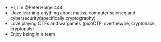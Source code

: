 - Hi, I’m @PeterHolger444
- I love learning anything about maths, computer science and cybersecurity(specifically cryptography)
- Love playing CTFs and wargames (picoCTF, overthewire, cryptohack, cryptopals)
- Enjoy being in a team
